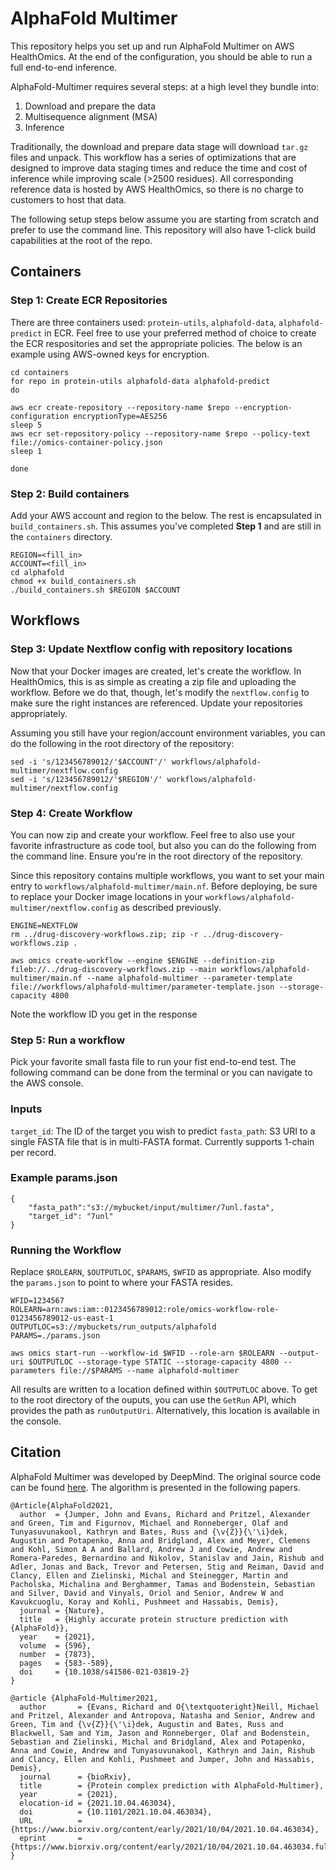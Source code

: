 # AlphaFold Multimer

This repository helps you set up and run AlphaFold Multimer on AWS HealthOmics. At the end of the configuration, you should be able to run a full end-to-end inference.

AlphaFold-Multimer requires several steps: at a high level they bundle into:
1. Download and prepare the data
2. Multisequence alignment (MSA) 
3. Inference

Traditionally, the download and prepare data stage will download `tar.gz` files and unpack. This workflow has a series of optimizations that are designed to improve data staging times and reduce the time and cost of inference while improving scale (>2500 residues). All corresponding reference data is hosted by AWS HealthOmics, so there is no charge to customers to host that data.

The following setup steps below assume you are starting from scratch and prefer to use the command line. This repository will also have 1-click build capabilities at the root of the repo.

## Containers

### Step 1: Create ECR Repositories

There are three containers used: `protein-utils`, `alphafold-data`, `alphafold-predict` in ECR. Feel free to use your preferred method of choice to create the ECR respositories and set the appropriate policies. The below is an example using AWS-owned keys for encryption.

```
cd containers
for repo in protein-utils alphafold-data alphafold-predict
do

aws ecr create-repository --repository-name $repo --encryption-configuration encryptionType=AES256
sleep 5
aws ecr set-repository-policy --repository-name $repo --policy-text file://omics-container-policy.json
sleep 1

done
```

### Step 2: Build containers

Add your AWS account and region to the below. The rest is encapsulated in `build_containers.sh`. This assumes you've completed **Step 1** and are still in the `containers` directory.

```
REGION=<fill_in>
ACCOUNT=<fill_in>
cd alphafold
chmod +x build_containers.sh
./build_containers.sh $REGION $ACCOUNT
```

## Workflows

### Step 3: Update Nextflow config with repository locations

Now that your Docker images are created, let's create the workflow. In HealthOmics, this is as simple as creating a zip file and uploading the workflow. Before we do that, though, let's modify the `nextflow.config` to make sure the right instances are referenced. Update your repositories appropriately.

Assuming you still have your region/account environment variables, you can do the following in the root directory of the repository:

```
sed -i 's/123456789012/'$ACCOUNT'/' workflows/alphafold-multimer/nextflow.config
sed -i 's/123456789012/'$REGION'/' workflows/alphafold-multimer/nextflow.config
```

### Step 4: Create Workflow

You can now zip and create your workflow. Feel free to also use your favorite infrastructure as code tool, but also you can do the following from the command line. Ensure you're in the root directory of the repository.

 Since this repository contains multiple workflows, you want to set your main entry to `workflows/alphafold-multimer/main.nf`. Before deploying, be sure to replace your Docker image locations in your `workflows/alphafold-multimer/nextflow.config` as described previously.

```
ENGINE=NEXTFLOW
rm ../drug-discovery-workflows.zip; zip -r ../drug-discovery-workflows.zip .

aws omics create-workflow --engine $ENGINE --definition-zip fileb://../drug-discovery-workflows.zip --main workflows/alphafold-multimer/main.nf --name alphafold-multimer --parameter-template file://workflows/alphafold-multimer/parameter-template.json --storage-capacity 4800
```

Note the workflow ID you get in the response

### Step 5: Run a workflow
Pick your favorite small fasta file to run your fist end-to-end test. The following command can be done from the terminal or you can navigate to the AWS console.

### Inputs

`target_id`: The ID of the target you wish to predict
`fasta_path`: S3 URI to a single FASTA file that is in multi-FASTA format. Currently supports 1-chain per record.


### Example params.json
```
{
    "fasta_path":"s3://mybucket/input/multimer/7unl.fasta",
    "target_id": "7unl"
}
```

### Running the Workflow

Replace `$ROLEARN`, `$OUTPUTLOC`, `$PARAMS`, `$WFID` as appropriate. Also modify the `params.json` to point to where your FASTA resides.

```
WFID=1234567
ROLEARN=arn:aws:iam::0123456789012:role/omics-workflow-role-0123456789012-us-east-1
OUTPUTLOC=s3://mybuckets/run_outputs/alphafold
PARAMS=./params.json

aws omics start-run --workflow-id $WFID --role-arn $ROLEARN --output-uri $OUTPUTLOC --storage-type STATIC --storage-capacity 4800 --parameters file://$PARAMS --name alphafold-multimer
```

All results are written to a location defined within `$OUTPUTLOC` above. To get to the root directory of the ouputs, you can use the `GetRun` API, which provides the path as `runOutputUri`. Alternatively, this location is available in the console.

## Citation
AlphaFold Multimer was developed by DeepMind. The original source code can be found [here](https://github.com/google-deepmind/alphafold). The algorithm is presented in the following papers.

```
@Article{AlphaFold2021,
  author  = {Jumper, John and Evans, Richard and Pritzel, Alexander and Green, Tim and Figurnov, Michael and Ronneberger, Olaf and Tunyasuvunakool, Kathryn and Bates, Russ and {\v{Z}}{\'\i}dek, Augustin and Potapenko, Anna and Bridgland, Alex and Meyer, Clemens and Kohl, Simon A A and Ballard, Andrew J and Cowie, Andrew and Romera-Paredes, Bernardino and Nikolov, Stanislav and Jain, Rishub and Adler, Jonas and Back, Trevor and Petersen, Stig and Reiman, David and Clancy, Ellen and Zielinski, Michal and Steinegger, Martin and Pacholska, Michalina and Berghammer, Tamas and Bodenstein, Sebastian and Silver, David and Vinyals, Oriol and Senior, Andrew W and Kavukcuoglu, Koray and Kohli, Pushmeet and Hassabis, Demis},
  journal = {Nature},
  title   = {Highly accurate protein structure prediction with {AlphaFold}},
  year    = {2021},
  volume  = {596},
  number  = {7873},
  pages   = {583--589},
  doi     = {10.1038/s41586-021-03819-2}
}
```

```
@article {AlphaFold-Multimer2021,
  author       = {Evans, Richard and O{\textquoteright}Neill, Michael and Pritzel, Alexander and Antropova, Natasha and Senior, Andrew and Green, Tim and {\v{Z}}{\'\i}dek, Augustin and Bates, Russ and Blackwell, Sam and Yim, Jason and Ronneberger, Olaf and Bodenstein, Sebastian and Zielinski, Michal and Bridgland, Alex and Potapenko, Anna and Cowie, Andrew and Tunyasuvunakool, Kathryn and Jain, Rishub and Clancy, Ellen and Kohli, Pushmeet and Jumper, John and Hassabis, Demis},
  journal      = {bioRxiv},
  title        = {Protein complex prediction with AlphaFold-Multimer},
  year         = {2021},
  elocation-id = {2021.10.04.463034},
  doi          = {10.1101/2021.10.04.463034},
  URL          = {https://www.biorxiv.org/content/early/2021/10/04/2021.10.04.463034},
  eprint       = {https://www.biorxiv.org/content/early/2021/10/04/2021.10.04.463034.full.pdf},
}
```
